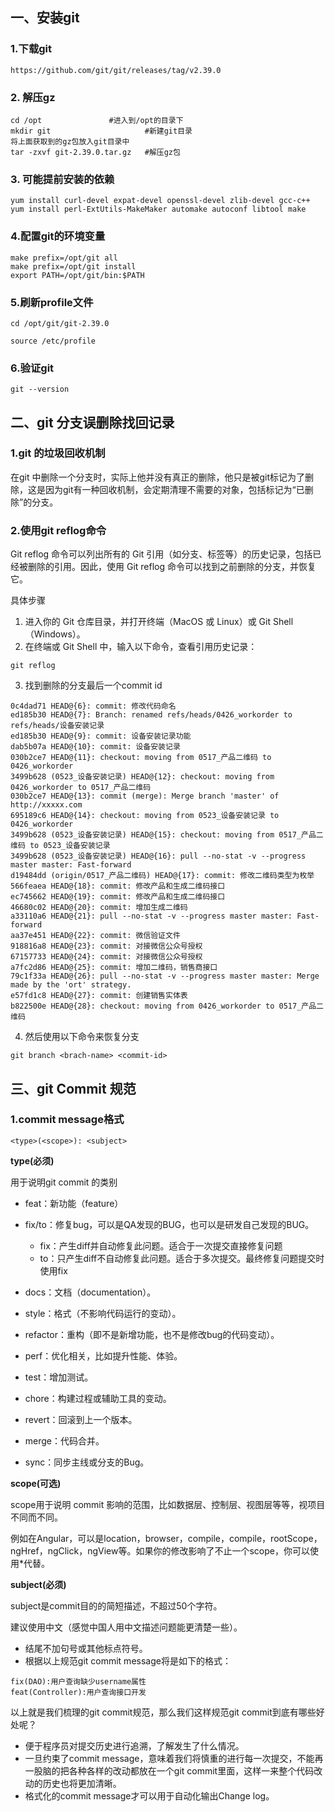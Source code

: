 ## 一、安装git
### 1.下载git
```
https://github.com/git/git/releases/tag/v2.39.0
```
### 2. 解压gz
```shell
cd /opt 			  #进入到/opt的目录下
mkdir git        			  #新建git目录
将上面获取到的gz包放入git目录中
tar -zxvf git-2.39.0.tar.gz   #解压gz包
```
### 3. 可能提前安装的依赖
```shell
yum install curl-devel expat-devel openssl-devel zlib-devel gcc-c++ 
yum install perl-ExtUtils-MakeMaker automake autoconf libtool make
```
### 4.配置git的环境变量
```shell
make prefix=/opt/git all      
make prefix=/opt/git install
export PATH=/opt/git/bin:$PATH
```

### 5.刷新profile文件
```shell
cd /opt/git/git-2.39.0

source /etc/profile
```

### 6.验证git
```shell
git --version
```



## 二、git 分支误删除找回记录

### 1.git 的垃圾回收机制
在git 中删除一个分支时，实际上他并没有真正的删除，他只是被git标记为了删除，这是因为git有一种回收机制，会定期清理不需要的对象，包括标记为“已删除”的分支。

### 2.使用git reflog命令
Git reflog 命令可以列出所有的 Git 引用（如分支、标签等）的历史记录，包括已经被删除的引用。因此，使用 Git reflog 命令可以找到之前删除的分支，并恢复它。

具体步骤
1. 进入你的 Git 仓库目录，并打开终端（MacOS 或 Linux）或 Git Shell（Windows）。
2. 在终端或 Git Shell 中，输入以下命令，查看引用历史记录：
```shell
git reflog
```
3. 找到删除的分支最后一个commit id
```shell
0c4dad71 HEAD@{6}: commit: 修改代码命名
ed185b30 HEAD@{7}: Branch: renamed refs/heads/0426_workorder to refs/heads/设备安装记录
ed185b30 HEAD@{9}: commit: 设备安装记录功能
dab5b07a HEAD@{10}: commit: 设备安装记录
030b2ce7 HEAD@{11}: checkout: moving from 0517_产品二维码 to 0426_workorder
3499b628 (0523_设备安装记录) HEAD@{12}: checkout: moving from 0426_workorder to 0517_产品二维码
030b2ce7 HEAD@{13}: commit (merge): Merge branch 'master' of http://xxxxx.com
695189c6 HEAD@{14}: checkout: moving from 0523_设备安装记录 to 0426_workorder
3499b628 (0523_设备安装记录) HEAD@{15}: checkout: moving from 0517_产品二维码 to 0523_设备安装记录
3499b628 (0523_设备安装记录) HEAD@{16}: pull --no-stat -v --progress master master: Fast-forward
d19484dd (origin/0517_产品二维码) HEAD@{17}: commit: 修改二维码类型为枚举
566feaea HEAD@{18}: commit: 修改产品和生成二维码接口
ec745662 HEAD@{19}: commit: 修改产品和生成二维码接口
46680c02 HEAD@{20}: commit: 增加生成二维码
a33110a6 HEAD@{21}: pull --no-stat -v --progress master master: Fast-forward
aa37e451 HEAD@{22}: commit: 微信验证文件
918816a8 HEAD@{23}: commit: 对接微信公众号授权
67157733 HEAD@{24}: commit: 对接微信公众号授权
a7fc2d86 HEAD@{25}: commit: 增加二维码，销售商接口
79c1f33a HEAD@{26}: pull --no-stat -v --progress master master: Merge made by the 'ort' strategy.
e57fd1c8 HEAD@{27}: commit: 创建销售实体表
b822500e HEAD@{28}: checkout: moving from 0426_workorder to 0517_产品二维码
```

4. 然后使用以下命令来恢复分支
```shell
git branch <brach-name> <commit-id>
```


## 三、git Commit 规范

### 1.commit message格式

```text
<type>(<scope>): <subject>
```

**type(必须)**

用于说明git commit 的类别

- feat：新功能（feature）

- fix/to：修复bug，可以是QA发现的BUG，也可以是研发自己发现的BUG。
	-  fix：产生diff并自动修复此问题。适合于一次提交直接修复问题
	- to：只产生diff不自动修复此问题。适合于多次提交。最终修复问题提交时使用fix

- docs：文档（documentation）。

- style：格式（不影响代码运行的变动）。

- refactor：重构（即不是新增功能，也不是修改bug的代码变动）。

- perf：优化相关，比如提升性能、体验。

- test：增加测试。

- chore：构建过程或辅助工具的变动。

- revert：回滚到上一个版本。

- merge：代码合并。

- sync：同步主线或分支的Bug。

**scope(可选)**

scope用于说明 commit 影响的范围，比如数据层、控制层、视图层等等，视项目不同而不同。

例如在Angular，可以是location，browser，compile，compile，rootScope， ngHref，ngClick，ngView等。如果你的修改影响了不止一个scope，你可以使用*代替。

**subject(必须)**

subject是commit目的的简短描述，不超过50个字符。

建议使用中文（感觉中国人用中文描述问题能更清楚一些）。

- 结尾不加句号或其他标点符号。
- 根据以上规范git commit message将是如下的格式：

```text
fix(DAO):用户查询缺少username属性 
feat(Controller):用户查询接口开发
```

以上就是我们梳理的git commit规范，那么我们这样规范git commit到底有哪些好处呢？

- 便于程序员对提交历史进行追溯，了解发生了什么情况。
- 一旦约束了commit message，意味着我们将慎重的进行每一次提交，不能再一股脑的把各种各样的改动都放在一个git commit里面，这样一来整个代码改动的历史也将更加清晰。
- 格式化的commit message才可以用于自动化输出Change log。